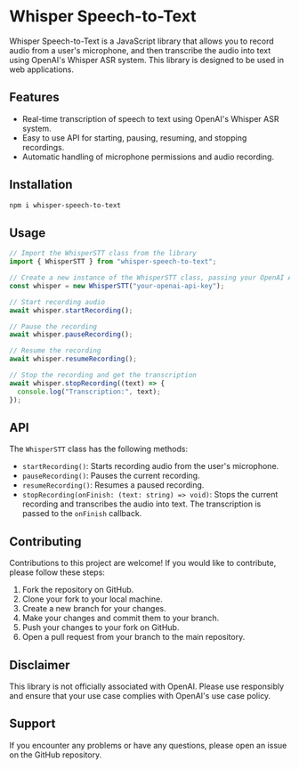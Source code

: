 # Whisper Speech-to-Text

Whisper Speech-to-Text is a JavaScript library that allows you to record audio from a user's microphone, and then
transcribe the audio into text using OpenAI's Whisper ASR system. This library is designed to be used in web
applications.

## Features

- Real-time transcription of speech to text using OpenAI's Whisper ASR system.
- Easy to use API for starting, pausing, resuming, and stopping recordings.
- Automatic handling of microphone permissions and audio recording.

## Installation

```bash
npm i whisper-speech-to-text
```

## Usage

```typescript
// Import the WhisperSTT class from the library
import { WhisperSTT } from "whisper-speech-to-text";

// Create a new instance of the WhisperSTT class, passing your OpenAI API key to the constructor
const whisper = new WhisperSTT("your-openai-api-key");

// Start recording audio
await whisper.startRecording();

// Pause the recording
await whisper.pauseRecording();

// Resume the recording
await whisper.resumeRecording();

// Stop the recording and get the transcription
await whisper.stopRecording((text) => {
  console.log("Transcription:", text);
});
```

## API

The `WhisperSTT` class has the following methods:

- `startRecording()`: Starts recording audio from the user's microphone.
- `pauseRecording()`: Pauses the current recording.
- `resumeRecording()`: Resumes a paused recording.
- `stopRecording(onFinish: (text: string) => void)`: Stops the current recording and transcribes the audio into text.
  The transcription is passed to the `onFinish` callback.

## Contributing

Contributions to this project are welcome! If you would like to contribute, please follow these steps:

1. Fork the repository on GitHub.
2. Clone your fork to your local machine.
3. Create a new branch for your changes.
4. Make your changes and commit them to your branch.
5. Push your changes to your fork on GitHub.
6. Open a pull request from your branch to the main repository.

## Disclaimer

This library is not officially associated with OpenAI. Please use responsibly and ensure that your use case complies
with OpenAI's use case policy.

## Support

If you encounter any problems or have any questions, please open an issue on the GitHub repository.

